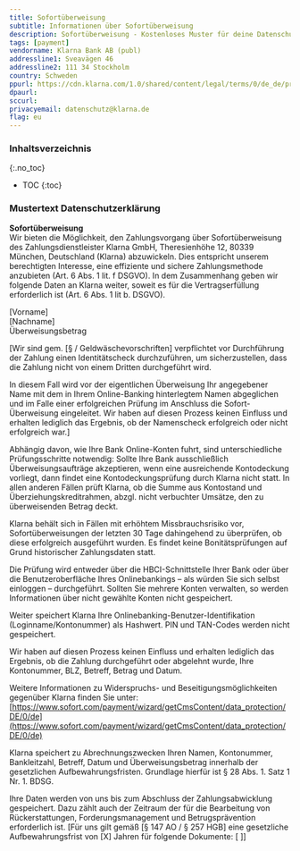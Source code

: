 ```yaml
---
title: Sofortüberweisung
subtitle: Informationen über Sofortüberweisung
description: Sofortüberweisung - Kostenloses Muster für deine Datenschutzerklärung inkl. technischer und juristischer Hinweise.
tags: [payment]
vendorname: Klarna Bank AB (publ)
addressline1: Sveavägen 46
addressline2: 111 34 Stockholm
country: Schweden
ppurl: https://cdn.klarna.com/1.0/shared/content/legal/terms/0/de_de/privacy
dpaurl: 
sccurl: 
privacyemail: datenschutz@klarna.de
flag: eu
---
```

### Inhaltsverzeichnis
{:.no_toc}
* TOC
{:toc}

### Mustertext Datenschutzerklärung
**Sofortüberweisung**  
Wir bieten die Möglichkeit, den Zahlungsvorgang über Sofortüberweisung des Zahlungsdienstleister Klarna GmbH, Theresienhöhe 12, 80339 München, Deutschland (Klarna) abzuwickeln. Dies entspricht unserem berechtigten Interesse, eine effiziente und sichere Zahlungsmethode anzubieten (Art. 6 Abs. 1 lit. f DSGVO). In dem Zusammenhang geben wir folgende Daten an Klarna weiter, soweit es für die Vertragserfüllung erforderlich ist (Art. 6 Abs. 1 lit b. DSGVO).

[Vorname]  
[Nachname]  
Überweisungsbetrag

[Wir sind gem. [§ / Geldwäschevorschriften] verpflichtet vor Durchführung der Zahlung einen Identitätscheck durchzuführen, um sicherzustellen, dass die Zahlung nicht von einem Dritten durchgeführt wird.

In diesem Fall wird vor der eigentlichen Überweisung Ihr angegebener Name mit dem in Ihrem Online-Banking hinterlegtem Namen abgeglichen und im Falle einer erfolgreichen Prüfung im Anschluss die Sofort-Überweisung eingeleitet. Wir haben auf diesen Prozess keinen Einfluss und erhalten lediglich das Ergebnis, ob der Namenscheck erfolgreich oder nicht erfolgreich war.]

Abhängig davon, wie Ihre Bank Online-Konten fuhrt, sind unterschiedliche Prüfungsschritte notwendig: Sollte Ihre Bank ausschließlich Überweisungsaufträge akzeptieren, wenn eine ausreichende Kontodeckung vorliegt, dann findet eine Kontodeckungsprüfung durch Klarna nicht statt. In allen anderen Fällen prüft Klarna, ob die Summe aus Kontostand und Überziehungskreditrahmen, abzgl. nicht verbuchter Umsätze, den zu überweisenden Betrag deckt.

Klarna behält sich in Fällen mit erhöhtem Missbrauchsrisiko vor, Sofortüberweisungen der letzten 30 Tage dahingehend zu überprüfen, ob diese erfolgreich ausgeführt wurden. Es findet keine Bonitätsprüfungen auf Grund historischer Zahlungsdaten statt.

Die Prüfung wird entweder über die HBCI-Schnittstelle Ihrer Bank oder über die Benutzeroberfläche Ihres Onlinebankings – als würden Sie sich selbst einloggen – durchgeführt. Sollten Sie mehrere Konten verwalten, so werden Informationen über nicht gewählte Konten nicht gespeichert.

Weiter speichert Klarna Ihre Onlinebanking-Benutzer-Identifikation (Loginname/Kontonummer) als Hashwert. PIN und TAN-Codes werden nicht gespeichert.

Wir haben auf diesen Prozess keinen Einfluss und erhalten lediglich das Ergebnis, ob die Zahlung durchgeführt oder abgelehnt wurde, Ihre Kontonummer, BLZ, Betreff, Betrag und Datum.

Weitere Informationen zu Widerspruchs- und Beseitigungsmöglichkeiten gegenüber Klarna finden Sie unter: [https://www.sofort.com/payment/wizard/getCmsContent/data_protection/DE/0/de](https://www.sofort.com/payment/wizard/getCmsContent/data_protection/DE/0/de)

Klarna speichert zu Abrechnungszwecken Ihren Namen, Kontonummer, Bankleitzahl, Betreff, Datum und Überweisungsbetrag innerhalb der gesetzlichen Aufbewahrungsfristen. Grundlage hierfür ist § 28 Abs. 1. Satz 1 Nr. 1. BDSG.

Ihre Daten werden von uns bis zum Abschluss der Zahlungsabwicklung gespeichert. Dazu zählt auch der Zeitraum der für die Bearbeitung von Rückerstattungen, Forderungsmanagement und Betrugsprävention erforderlich ist. [Für uns gilt gemäß [§ 147 AO / § 257 HGB] eine gesetzliche Aufbewahrungsfrist von [X] Jahren für folgende Dokumente: [ ]]